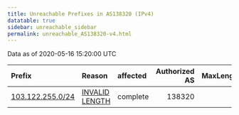 ```yaml
---
title: Unreachable Prefixes in AS138320 (IPv4)
datatable: true
sidebar: unreachable_sidebar
permalink: unreachable_AS138320-v4.html
---
```


Data as of 2020-05-16 15:20:00 UTC


<div class="datatable-begin"></div>

| Prefix                                                     | Reason                                                                                                      | affected   |   Authorized AS |   MaxLength | Anchor                                       |   unreachable /24s |
|:-----------------------------------------------------------|:------------------------------------------------------------------------------------------------------------|:-----------|----------------:|------------:|:---------------------------------------------|-------------------:|
| [103.122.255.0/24](https://stat.ripe.net/103.122.255.0/24) | [INVALID LENGTH](https://rpki-validator.ripe.net/announcement-preview?asn=AS138320&prefix=103.122.255.0/24) | complete   |          138320 |          22 | [APNIC](unreachable_APNIC_RPKI_Root-v4.html) |                  1 |

<div class="datatable-end"></div>